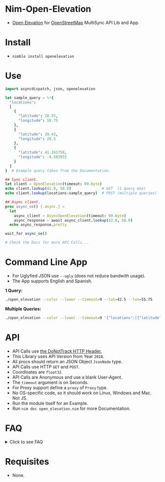 # Nim-Open-Elevation

- [Open Elevation](https://open-elevation.com) for [OpenStreetMap](https://openstreetmap.org) MultiSync API Lib and App.


# Install

- `nimble install openelevation`


# Use

```nim
import asyncdispatch, json, openelevation

let sample_query = %*{
  "locations":
  [
    {
      "latitude": 10.55,
      "longitude": 10.75
    },
    {
      "latitude": 20.42,
      "longitude": 20.5
    },
    {
      "latitude": 41.161758,
      "longitude": -8.583933
    }
  ]
}  # Example query taken from the Documentation.

## Sync client.
let client = OpenElevation(timeout: 99.byte)
echo client.lookup(42.0, 50.0)              # GET  (1 query max)
echo client.lookup(locations=sample_query)  # POST (multiple queries)

## Async client.
proc async_oe() {.async.} =
  let
    async_client = AsyncOpenElevation(timeout: 99.byte)
    async_response = await async_client.lookup(42.0, 50.0)
  echo async_response.pretty

wait_for async_oe()

# Check the Docs for more API Calls...
```


# Command Line App

- For Uglyfied JSON use ``--ugly`` (does not reduce bandwith usage).
- The App supports English and Spanish.

**1 Query:**

```bash
./open_elevation --color --lower --timeout=9 --lat=42.5 --lon=55.75
```

**Multiple Queries:**

```bash
./open_elevation --color --lower --timeout=9 '{"locations":[{"latitude":9,"longitude":10},{"latitude":41.68,"longitude":-8.58}]}'
```

# API

- API Calls use [the DoNotTrack HTTP Header.](https://en.wikipedia.org/wiki/Do_Not_Track)
- This Library uses API Version from Year `2018`.
- All procs should return an JSON Object `JsonNode` type.
- API Calls use HTTP `GET` and `POST`.
- Coordinates are `float32`.
- API Calls are Anonymous and use a blank User-Agent.
- The `timeout` argument is on Seconds.
- For Proxy support define a `proxy` of `Proxy` type.
- No OS-specific code, so it should work on Linux, Windows and Mac. Not JS.
- Run the module itself for an Example.
- Run `nim doc open_elevation.nim` for more Documentation.


# FAQ


<details>
  <summary>Click to see FAQ</summary>

- Yo solo hablo Espanol ?

La aplicacion de linea de comandos soporta Espanol.

- This works without SSL ?.

No.

- This works with SSL ?.

Yes.

- This works with Asynchronous code ?.

Yes.

- This works with Synchronous code ?.

Yes.

- This requires API Key or Login ?.

No.

- This requires Credit Card or Payments ?.

No.

- Can I use the OpenStreetMap data ?.

Yes. [**You MUST give Credit to OpenStreetMap Contributors!.**](https://wiki.openstreetmap.org/wiki/Legal_FAQ#3a._I_would_like_to_use_OpenStreetMap_maps._How_should_I_credit_you.3F)

- How to Uglify the output?

`--ugly`

- How to Lowercase the output?

`--lower`

- How to set a Timeout ?

`--timeout=99`

- How to set the Coordinates ?

`--lat=15.42 --lon=12.75`

- How to use colors ?

`--color`

- How to see the Help ?

`--help`

</details>


# Requisites

- None.
